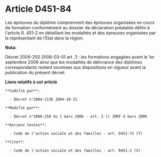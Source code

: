 # Article D451-84

Les épreuves du diplôme comprennent des épreuves organisées en cours de formation conformément au dossier de déclaration
préalable défini à l'article R. 451-2 en détaillant les modalités et des épreuves organisées par le représentant de l'Etat
dans la région.

**Nota:**

Décret 2006-250 2006-03-01 art. 3 : les formations engagées avant le 1er septembre 2006 ainsi que les modalités de délivrance
des diplômes correspondants restent soumises aux dispositions en vigueur avant la publication du présent décret.

**Liens relatifs à cet article**

	**Codifié par**:

	  - Décret n°2004-1136 2004-10-21

	**Modifié par**:

	  - Décret n°2006-250 du 1 mars 2006 - art. 2 () JORF 4 mars 2006

	**Anciens textes**:

	  - Code de l'action sociale et des familles - art. D451-72 (T)

	**Cite**:

	  - Code de l'action sociale et des familles - art. R451-2 (V)
